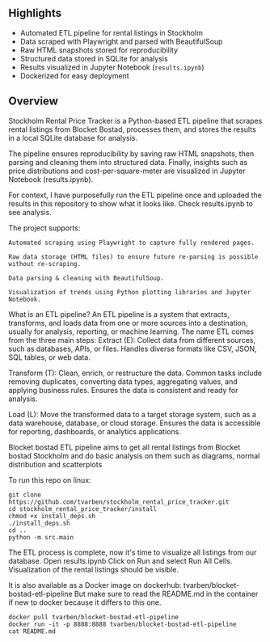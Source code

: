 ## Highlights
- Automated ETL pipeline for rental listings in Stockholm  
- Data scraped with Playwright and parsed with BeautifulSoup  
- Raw HTML snapshots stored for reproducibility  
- Structured data stored in SQLite for analysis  
- Results visualized in Jupyter Notebook (`results.ipynb`)  
- Dockerized for easy deployment  

## Overview
Stockholm Rental Price Tracker is a Python-based ETL pipeline that scrapes rental listings from Blocket Bostad, processes them, and stores the results in a local SQLite database for analysis.

The pipeline ensures reproducibility by saving raw HTML snapshots, then parsing and cleaning them into structured data. Finally, insights such as price distributions and cost-per-square-meter are visualized in Jupyter Notebook (results.ipynb).

For context, I have purposefully run the ETL pipeline once and uploaded the results in this repository to show what it looks like. Check  results.ipynb to see analysis. 

The project supports:

    Automated scraping using Playwright to capture fully rendered pages.

    Raw data storage (HTML files) to ensure future re-parsing is possible without re-scraping.

    Data parsing & cleaning with BeautifulSoup.

    Visualization of trends using Python plotting libraries and Jupyter Notebook.

What is an ETL pipeline?
An ETL pipeline is a system that extracts, transforms, and loads data from one or more sources into a destination, usually for analysis, reporting, or machine learning. The name ETL comes from the three main steps:
Extract (E): Collect data from different sources, such as databases, APIs, or files. 
Handles diverse formats like CSV, JSON, SQL tables, or web data.

Transform (T): Clean, enrich, or restructure the data.
Common tasks include removing duplicates, converting data types, aggregating values, and applying business rules.
Ensures the data is consistent and ready for analysis.

Load (L): Move the transformed data to a target storage system, such as a data warehouse, database, or cloud storage.
Ensures the data is accessible for reporting, dashboards, or analytics applications.

Blocket bostad ETL pipeline aims to get all rental listings from Blocket bostad Stockholm and do basic analysis on them such as diagrams, normal distribution and scatterplots


To run this repo on linux: 

    git clone https://github.com/tvarben/stockholm_rental_price_tracker.git
    cd stockholm_rental_price_tracker/install
    chmod +x install_deps.sh
    ./install_deps.sh
    cd ..
    python -m src.main


The ETL process is complete, now it's time to visualize all listings from our database.
Open results.ipynb
Click on Run and select Run All Cells.
Visualization of the rental listings should be visible.
    



It is also available as a Docker image on dockerhub: tvarben/blocket-bostad-etl-pipeline
But make sure to read the README.md in the container if new to docker because it differs to this one.

    docker pull tvarben/blocket-bostad-etl-pipeline
    docker run -it -p 8888:8888 tvarben/blocket-bostad-etl-pipeline
    cat README.md

